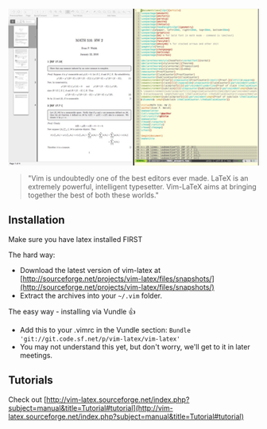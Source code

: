 ![img](../images/vim-latex1.JPG)

> "Vim is undoubtedly one of the best editors ever made. LaTeX is an extremely powerful, intelligent typesetter. Vim-LaTeX aims at bringing together the best of both these worlds."

## Installation

Make sure you have latex installed FIRST

The hard way:
- Download the latest version of vim-latex at [http://sourceforge.net/projects/vim-latex/files/snapshots/](http://sourceforge.net/projects/vim-latex/files/snapshots/)
- Extract the archives into your ```~/.vim``` folder.

The easy way - installing via Vundle :thumbsup:
- Add this to your .vimrc in the Vundle section: ```Bundle 'git://git.code.sf.net/p/vim-latex/vim-latex'```
- You may not understand this yet, but don't worry, we'll get to it in later meetings.

## Tutorials

Check out [http://vim-latex.sourceforge.net/index.php?subject=manual&title=Tutorial#tutorial](http://vim-latex.sourceforge.net/index.php?subject=manual&title=Tutorial#tutorial)
